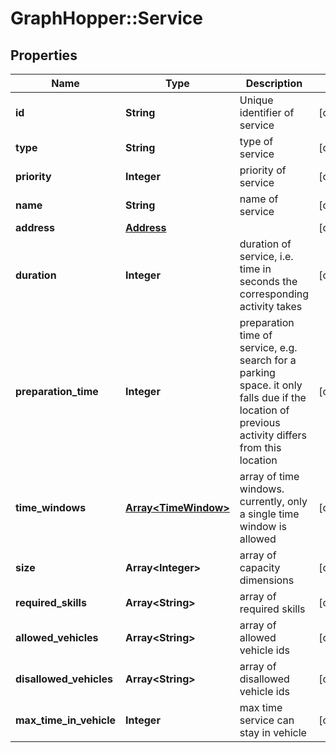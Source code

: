 # GraphHopper::Service

## Properties
Name | Type | Description | Notes
------------ | ------------- | ------------- | -------------
**id** | **String** | Unique identifier of service | [optional] 
**type** | **String** | type of service | [optional] 
**priority** | **Integer** | priority of service | [optional] 
**name** | **String** | name of service | [optional] 
**address** | [**Address**](Address.md) |  | [optional] 
**duration** | **Integer** | duration of service, i.e. time in seconds the corresponding activity takes | [optional] 
**preparation_time** | **Integer** | preparation time of service, e.g. search for a parking space. it only falls due if the location of previous activity differs from this location | [optional] 
**time_windows** | [**Array&lt;TimeWindow&gt;**](TimeWindow.md) | array of time windows. currently, only a single time window is allowed | [optional] 
**size** | **Array&lt;Integer&gt;** | array of capacity dimensions | [optional] 
**required_skills** | **Array&lt;String&gt;** | array of required skills | [optional] 
**allowed_vehicles** | **Array&lt;String&gt;** | array of allowed vehicle ids | [optional] 
**disallowed_vehicles** | **Array&lt;String&gt;** | array of disallowed vehicle ids | [optional] 
**max_time_in_vehicle** | **Integer** | max time service can stay in vehicle | [optional] 


